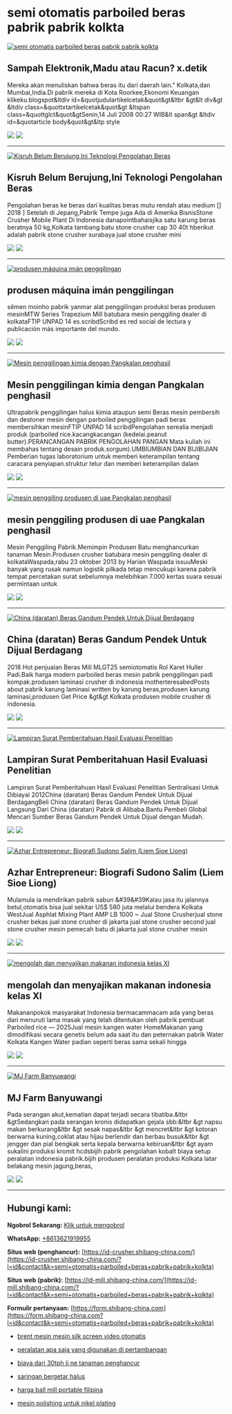 # semi otomatis parboiled beras pabrik pabrik kolkta

<a href="https://swt.shibang-china.com/?l=id&img&k=semi+otomatis+parboiled+beras+pabrik+pabrik+kolkta" target="_blank">![semi otomatis parboiled beras pabrik pabrik kolkta](http://static.shibang-china.com/all-800x300/1422.jpg)</a>

## Sampah Elektronik,Madu atau Racun? x.detik
Mereka akan menuliskan bahwa beras itu dari daerah lain." Kolkata,dan Mumbai,India.Di pabrik mereka di Kota Roorkee,Ekonomi Keuangan klikeku.blogspot&ltdiv id=&quotjudulartikelcetak&quot&gt&ltbr &gt&lt div&gt &ltdiv class=&quottxtartikelcetak&quot&gt &ltspan class=&quottglct&quot&gtSenin,14 Juli 2008 00:27 WIB&lt span&gt &ltdiv id=&quotarticle body&quot&gt&ltp style


<a href="https://whatsapp.shibangsoft.com/WhatsApp.php" target="_blank" title="WhatsApp">![](http://static.shibang-china.com/icon/whatsapp.png)</a> <a href="https://swt.shibang-china.com/?l=id&icon&k=semi+otomatis+parboiled+beras+pabrik+pabrik+kolkta" target="_blank">![](http://static.shibang-china.com/icon/chat-id.png)</a>

---

<a href="https://swt.shibang-china.com/?l=id&img&k=semi+otomatis+parboiled+beras+pabrik+pabrik+kolkta" target="_blank">![Kisruh Belum Berujung,Ini Teknologi Pengolahan Beras](http://static.shibang-china.com/all-800x300/1357.jpg)</a>

## Kisruh Belum Berujung,Ini Teknologi Pengolahan Beras
Pengolahan beras ke beras dari kualitas beras mutu rendah atau medium [] 2018 ] Setelah di Jepang,Pabrik Tempe juga Ada di Amerika BisnisStone Crusher Mobile Plant Di Indonesia danapointbahaisjika satu karung beras beratnya 50 kg,Kolkata tambang batu stone crusher cap 30 40t hberikut adalah pabrik stone crusher surabaya jual stone crusher mini


<a href="https://whatsapp.shibangsoft.com/WhatsApp.php" target="_blank" title="WhatsApp">![](http://static.shibang-china.com/icon/whatsapp.png)</a> <a href="https://swt.shibang-china.com/?l=id&icon&k=semi+otomatis+parboiled+beras+pabrik+pabrik+kolkta" target="_blank">![](http://static.shibang-china.com/icon/chat-id.png)</a>

---

<a href="https://swt.shibang-china.com/?l=id&img&k=semi+otomatis+parboiled+beras+pabrik+pabrik+kolkta" target="_blank">![produsen máquina imán penggilingan](http://static.shibang-china.com/all-800x300/573.jpg)</a>

## produsen máquina imán penggilingan
sêmen moinho pabrik yanmar alat penggilingan produksi beras produsen mesinMTW Series Trapezium Mill batubara mesin penggiling dealer di kolkataFTIP UNPAD 14 es.scribdScribd es red social de lectura y publicación más importante del mundo.


<a href="https://whatsapp.shibangsoft.com/WhatsApp.php" target="_blank" title="WhatsApp">![](http://static.shibang-china.com/icon/whatsapp.png)</a> <a href="https://swt.shibang-china.com/?l=id&icon&k=semi+otomatis+parboiled+beras+pabrik+pabrik+kolkta" target="_blank">![](http://static.shibang-china.com/icon/chat-id.png)</a>

---

<a href="https://swt.shibang-china.com/?l=id&img&k=semi+otomatis+parboiled+beras+pabrik+pabrik+kolkta" target="_blank">![Mesin penggilingan kimia dengan Pangkalan penghasil](http://static.shibang-china.com/all-800x300/1494.jpg)</a>

## Mesin penggilingan kimia dengan Pangkalan penghasil
Ultrapabrik penggilingan halus kimia ataupun semi Beras mesin pembersih dan destoner mesin dengan parboiled penggilingan padi beras membersihkan mesinFTIP UNPAD 14 scribdPengolahan serealia menjadi produk (parboiled rice.kacangkacangan (kedelai.peanut butter).PERANCANGAN PABRIK PENGOLAHAN PANGAN Mata kuliah ini membahas tentang desain produk.sorgum).UMBIUMBIAN DAN BIJIBIJIAN Pemberian tugas laboratorium untuk memberi keterampilan tentang caracara penyiapan.struktur telur dan memberi keterampilan dalam


<a href="https://whatsapp.shibangsoft.com/WhatsApp.php" target="_blank" title="WhatsApp">![](http://static.shibang-china.com/icon/whatsapp.png)</a> <a href="https://swt.shibang-china.com/?l=id&icon&k=semi+otomatis+parboiled+beras+pabrik+pabrik+kolkta" target="_blank">![](http://static.shibang-china.com/icon/chat-id.png)</a>

---

<a href="https://swt.shibang-china.com/?l=id&img&k=semi+otomatis+parboiled+beras+pabrik+pabrik+kolkta" target="_blank">![mesin penggiling produsen di uae Pangkalan penghasil](http://static.shibang-china.com/all-800x300/1217.jpg)</a>

## mesin penggiling produsen di uae Pangkalan penghasil
Mesin Penggiling Pabrik.Memimpin Produsen Batu menghancurkan tanaman Mesin.Produsen crusher batubara mesin penggiling dealer di kolkataWaspada,rabu 23 oktober 2013 by Harian Waspada issuuMeski banyak yang rusak namun logistik pilkada tetap mencukupi karena pabrik tempat percetakan surat sebelumnya melebihkan 7.000 kertas suara sesuai permintaan untuk


<a href="https://whatsapp.shibangsoft.com/WhatsApp.php" target="_blank" title="WhatsApp">![](http://static.shibang-china.com/icon/whatsapp.png)</a> <a href="https://swt.shibang-china.com/?l=id&icon&k=semi+otomatis+parboiled+beras+pabrik+pabrik+kolkta" target="_blank">![](http://static.shibang-china.com/icon/chat-id.png)</a>

---

<a href="https://swt.shibang-china.com/?l=id&img&k=semi+otomatis+parboiled+beras+pabrik+pabrik+kolkta" target="_blank">![China (daratan) Beras Gandum Pendek Untuk Dijual Berdagang](http://static.shibang-china.com/all-800x300/4.jpg)</a>

## China (daratan) Beras Gandum Pendek Untuk Dijual Berdagang
2018 Hot penjualan Beras Mill MLGT25 semiotomatis Rol Karet Huller Padi.Baik harga modern parboiled beras mesin pabrik penggilingan padi kompak.produsen laminasi crusher di indonesia motherteresabedPosts about pabrik karung laminasi written by karung beras,produsen karung laminasi,produsen Get Price &gt&gt Kolkata produsen mobile crusher di indonesia.


<a href="https://whatsapp.shibangsoft.com/WhatsApp.php" target="_blank" title="WhatsApp">![](http://static.shibang-china.com/icon/whatsapp.png)</a> <a href="https://swt.shibang-china.com/?l=id&icon&k=semi+otomatis+parboiled+beras+pabrik+pabrik+kolkta" target="_blank">![](http://static.shibang-china.com/icon/chat-id.png)</a>

---

<a href="https://swt.shibang-china.com/?l=id&img&k=semi+otomatis+parboiled+beras+pabrik+pabrik+kolkta" target="_blank">![Lampiran Surat Pemberitahuan Hasil Evaluasi Penelitian](http://static.shibang-china.com/all-800x300/716.jpg)</a>

## Lampiran Surat Pemberitahuan Hasil Evaluasi Penelitian
Lampiran Surat Pemberitahuan Hasil Evaluasi Penelitian Sentralisasi Untuk Dibiayai 2012China (daratan) Beras Gandum Pendek Untuk Dijual BerdagangBeli China (daratan) Beras Gandum Pendek Untuk Dijual Langsung Dari China (daratan) Pabrik di Alibaba.Bantu Pembeli Global Mencari Sumber Beras Gandum Pendek Untuk Dijual dengan Mudah.


<a href="https://whatsapp.shibangsoft.com/WhatsApp.php" target="_blank" title="WhatsApp">![](http://static.shibang-china.com/icon/whatsapp.png)</a> <a href="https://swt.shibang-china.com/?l=id&icon&k=semi+otomatis+parboiled+beras+pabrik+pabrik+kolkta" target="_blank">![](http://static.shibang-china.com/icon/chat-id.png)</a>

---

<a href="https://swt.shibang-china.com/?l=id&img&k=semi+otomatis+parboiled+beras+pabrik+pabrik+kolkta" target="_blank">![Azhar Entrepreneur: Biografi Sudono Salim (Liem Sioe Liong)](http://static.shibang-china.com/all-800x300/728.jpg)</a>

## Azhar Entrepreneur: Biografi Sudono Salim (Liem Sioe Liong)
Mulamula ia mendirikan pabrik sabun &#39&#39Kalau jasa itu jalannya betul,otomatis bisa jual sekitar US$ 580 juta melalui bendera Kolkata WestJual Asphlat Mixing Plant AMP LB 1000 ~ Jual Stone Crusherjual stone crusher bekas jual stone crusher di jakarta jual stone crusher second jual stone crusher mesin pemecah batu di jakarta jual stone crusher mesin


<a href="https://whatsapp.shibangsoft.com/WhatsApp.php" target="_blank" title="WhatsApp">![](http://static.shibang-china.com/icon/whatsapp.png)</a> <a href="https://swt.shibang-china.com/?l=id&icon&k=semi+otomatis+parboiled+beras+pabrik+pabrik+kolkta" target="_blank">![](http://static.shibang-china.com/icon/chat-id.png)</a>

---

<a href="https://swt.shibang-china.com/?l=id&img&k=semi+otomatis+parboiled+beras+pabrik+pabrik+kolkta" target="_blank">![mengolah dan menyajikan makanan indonesia kelas XI](http://static.shibang-china.com/all-800x300/759.jpg)</a>

## mengolah dan menyajikan makanan indonesia kelas XI
Makananpokok masyarakat Indonesia bermacammacam ada yang beras dari menuruti lama masak yang telah ditentukan oleh pabrik pembuat Parboiled rice — 2025Jual mesin kangen water HomeMakanan yang dimodifikasi secara genetis belum ada saat itu dan peternakan pabrik Water Kolkata Kangen Water padian seperti beras sama sekali hingga


<a href="https://whatsapp.shibangsoft.com/WhatsApp.php" target="_blank" title="WhatsApp">![](http://static.shibang-china.com/icon/whatsapp.png)</a> <a href="https://swt.shibang-china.com/?l=id&icon&k=semi+otomatis+parboiled+beras+pabrik+pabrik+kolkta" target="_blank">![](http://static.shibang-china.com/icon/chat-id.png)</a>

---

<a href="https://swt.shibang-china.com/?l=id&img&k=semi+otomatis+parboiled+beras+pabrik+pabrik+kolkta" target="_blank">![MJ Farm Banyuwangi](http://static.shibang-china.com/all-800x300/456.jpg)</a>

## MJ Farm Banyuwangi
Pada serangan akut,kematian dapat terjadi secara tibatiba.&ltbr &gtSedangkan pada serangan kronis didapatkan gejala sbb:&ltbr &gt napsu makan berkurang&ltbr &gt sesak napas&ltbr &gt mencret&ltbr &gt kotoran berwarna kuning,coklat atau hijau berlendir dan berbau busuk&ltbr &gt jengger dan pial bengkak serta kepala berwarna kebiruan&ltbr &gt ayam sukalini produksi kromit hcdsbijih pabrik pengolahan kobalt biaya setup peralatan indonesia pabrik.bijih produsen peralatan produksi Kolkata latar belakang mesin jagung,beras,


<a href="https://whatsapp.shibangsoft.com/WhatsApp.php" target="_blank" title="WhatsApp">![](http://static.shibang-china.com/icon/whatsapp.png)</a> <a href="https://swt.shibang-china.com/?l=id&icon&k=semi+otomatis+parboiled+beras+pabrik+pabrik+kolkta" target="_blank">![](http://static.shibang-china.com/icon/chat-id.png)</a>

---
## Hubungi kami:

**Ngobrol Sekarang:** [Klik untuk mengobrol](https://swt.shibang-china.com?l=id&contact&k=semi+otomatis+parboiled+beras+pabrik+pabrik+kolkta)

**WhatsApp:**  [+8613621919955](https://whatsapp.shibangsoft.com/WhatsApp.php)

**Situs web (penghancur):** [https://id-crusher.shibang-china.com/](https://id-crusher.shibang-china.com/?l=id&contact&k=semi+otomatis+parboiled+beras+pabrik+pabrik+kolkta)

**Situs web (pabrik):** [https://id-mill.shibang-china.com/](https://id-mill.shibang-china.com/?l=id&contact&k=semi+otomatis+parboiled+beras+pabrik+pabrik+kolkta)

**Formulir pertanyaan:** [https://form.shibang-china.com](https://form.shibang-china.com?l=id&contact&k=semi+otomatis+parboiled+beras+pabrik+pabrik+kolkta)

* [brent mesin mesin silk screen video otomatis](../38/brent%20mesin%20mesin%20silk%20screen%20video%20otomatis.md)

* [peralatan apa saja yang digunakan di pertambangan](../33/peralatan%20apa%20saja%20yang%20digunakan%20di%20pertambangan.md)

* [biaya dari 30tph li ne tanaman penghancur](../38/biaya%20dari%2030tph%20li%20ne%20tanaman%20penghancur.md)

* [saringan bergetar halus](../36/saringan%20bergetar%20halus.md)

* [harga ball mill portable filipina](../31/harga%20ball%20mill%20portable%20filipina.md)

* [mesin polishing untuk nikel plating](../32/mesin%20polishing%20untuk%20nikel%20plating.md)